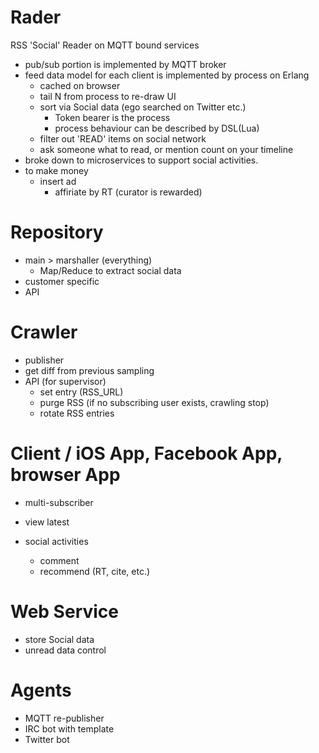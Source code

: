 Rader
=====

RSS 'Social' Reader on MQTT bound services

- pub/sub portion is implemented by MQTT broker
- feed data model for each client is implemented by process on Erlang
  - cached on browser
  - tail N from process to re-draw UI
  - sort via Social data (ego searched on Twitter etc.)
    - Token bearer is the process
    - process behaviour can be described by DSL(Lua)
  - filter out 'READ' items on social network
  - ask someone what to read, or mention count on your timeline
- broke down to microservices to support social activities.
- to make money
	- insert ad
		- affiriate by RT (curator is rewarded)

Repository
=====

+ main > marshaller (everything)
	- Map/Reduce to extract social data
+ customer specific 
+ API


Crawler
======

+ publisher
+ get diff from previous sampling
+ API (for supervisor)
	- set entry (RSS_URL)
	- purge RSS (if no subscribing user exists, crawling stop)
	- rotate RSS entries


Client / iOS App, Facebook App, browser App 
=======

+ multi-subscriber

+ view latest
+ social activities
  - comment
  - recommend (RT, cite, etc.)
  


Web Service
=====

+ store Social data
+ unread data control

Agents
=====

+ MQTT re-publisher
+ IRC bot with template
+ Twitter bot